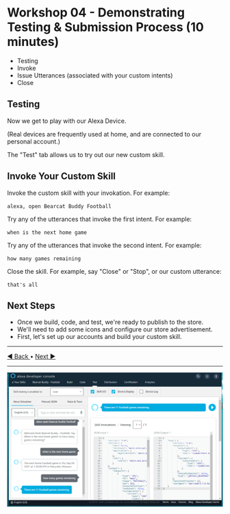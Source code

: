 # Workshop 04 - Demonstrating Testing & Submission Process (10 minutes)

- Testing
- Invoke 
- Issue Utterances (associated with your custom intents)
- Close

## Testing

Now we get to play with our Alexa Device. 

(Real devices are frequently used at home, and are connected to our personal account.)

The "Test" tab allows us to try out our new custom skill. 

## Invoke Your Custom Skill

Invoke the custom skill with your invokation. For example:

```
alexa, open Bearcat Buddy Football
```

Try any of the utterances that invoke the first intent. For example:

```
when is the next home game
```

Try any of the utterances that invoke the second intent. For example:

```
how many games remaining
```

Close the skill. For example, say "Close" or "Stop", or our custom utterance:

```
that's all
```

## Next Steps

- Once we build, code, and test, we're ready to publish to the store. 
- We'll need to add some icons and configure our store advertisement. 
- First, let's set up our accounts and build your custom skill.


---

[:arrow_backward: Back ](./workshop-03.md) • [ Next :arrow_forward:](./workshop-05.md)

---

![Alexa Developer Console - Test Tab](./images/alexa-developer-console-test-tab.PNG)
